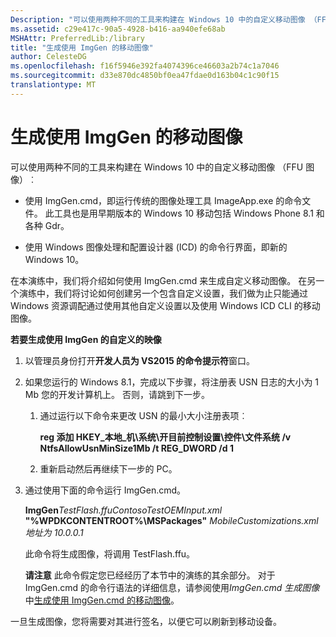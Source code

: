 ```yaml
---
Description: "可以使用两种不同的工具来构建在 Windows 10 中的自定义移动图像 （FFU 图像）︰"
ms.assetid: c29e417c-90a5-4928-b416-aa940efe68ab
MSHAttr: PreferredLib:/library
title: "生成使用 ImgGen 的移动图像"
author: CelesteDG
ms.openlocfilehash: f16f5946e392fa4074396ce46603a2b74c1a7046
ms.sourcegitcommit: d33e870dc4850bf0ea47fdae0d163b04c1c90f15
translationtype: MT
---
```

# <a name="build-a-mobile-image-using-imggen"></a>生成使用 ImgGen 的移动图像


可以使用两种不同的工具来构建在 Windows 10 中的自定义移动图像 （FFU 图像）︰

-   使用 ImgGen.cmd，即运行传统的图像处理工具 ImageApp.exe 的命令文件。 此工具也是用早期版本的 Windows 10 移动包括 Windows Phone 8.1 和各种 Gdr。

-   使用 Windows 图像处理和配置设计器 (ICD) 的命令行界面，即新的 Windows 10。

在本演练中，我们将介绍如何使用 ImgGen.cmd 来生成自定义移动图像。 在另一个演练中，我们将讨论如何创建另一个包含自定义设置，我们做为止只能通过 Windows 资源调配通过使用其他自定义设置以及使用 Windows ICD CLI 的移动图像。

**若要生成使用 ImgGen 的自定义的映像**

1.  以管理员身份打开**开发人员为 VS2015 的命令提示符**窗口。

2.  如果您运行的 Windows 8.1，完成以下步骤，将注册表 USN 日志的大小为 1 Mb 您的开发计算机上。 否则，请跳到下一步。

    1.  通过运行以下命令来更改 USN 的最小大小注册表项︰

        **reg 添加 HKEY\_本地\_机\\系统\\开目前控制设置\\控件\\文件系统 /v NtfsAllowUsnMinSize1Mb /t REG\_DWORD /d 1**

    2.  重新启动然后再继续下一步的 PC。

3.  通过使用下面的命令运行 ImgGen.cmd。

    **ImgGen***TestFlash.ffuContosoTestOEMInput.xml* **"%WPDKCONTENTROOT%\\MSPackages"** *MobileCustomizations.xml 地址为 10.0.0.1*

    此命令将生成图像，将调用 TestFlash.ffu。

    **请注意** 此命令假定您已经经历了本节中的演练的其余部分。 对于 ImgGen.cmd 的命令行语法的详细信息，请参阅使用*ImgGen.cmd 生成图像*中[生成使用 ImgGen.cmd 的移动图像](https://msdn.microsoft.com/library/windows/hardware/dn756630)。

     

一旦生成图像，您将需要对其进行签名，以便它可以刷新到移动设备。

 

 



